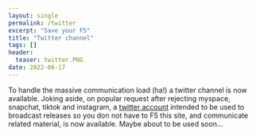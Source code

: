 ```yaml
---
layout: single
permalink: /twitter
excerpt: "Save your F5"
title: "Twitter channel"
tags: []
header:
  teaser: twitter.PNG
date: 2022-06-17
---
```


To handle the massive communication load (ha!) a twitter channel is now available. Joking aside, on popular request after rejecting myspace, snapchat, tiktok and instagram, a [twitter account](https://twitter.com/YALMIP_atlarge) intended to be used to broadcast releases so you don not have to F5 this site, and communicate related material, is now available. Maybe about to be used soon...
